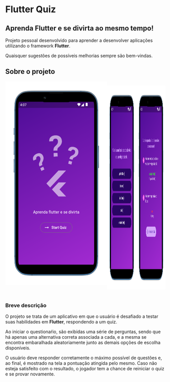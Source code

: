 # Flutter Quiz

## Aprenda Flutter e se divirta ao mesmo tempo!

Projeto pessoal desenvolvido para aprender a desenvolver aplicações utilizando o framework **Flutter**.

Quaisquer sugestões de possíveis melhorias sempre são bem-vindas.

## Sobre o projeto

<div style="display: flex; flex-direction: row;">
<img 
    src="./assets/readmeImages/homePage.png" 
    style="width: 320px; height: 640px;" 
/>

<img 
    src="./assets/readmeImages/quizPage.png" 
    style=" width: 320px; height: 640px;" 
/>

<img 
    src="./assets/readmeImages/resultPage.png" 
    style=" width: 320px; height: 640px;" 
/>

</div>

### Breve descrição 

O projeto se trata de um aplicativo em que o usuário é desafiado a testar suas habilidades em **Flutter**, respondendo a um quiz.

Ao iniciar o questionaŕio, são exibidas uma série de perguntas, sendo que há apenas uma alternativa correta associada a cada, e a mesma se encontra embaralhada aleatoriamente junto as demais opções de escolha disponíveis.

O usuário deve responder corretamente o máximo possível de questões e, ao final, é mostrado na tela a pontuação atingida pelo mesmo. Caso não esteja satisfeito com o resultado, o jogador tem a chance de reiniciar o quiz e se provar novamente.